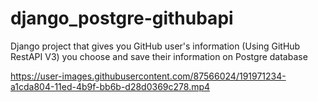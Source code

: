 # django_postgre-githubapi
Django project that gives you GitHub user's information (Using GitHub RestAPI V3) you choose and save their information on Postgre database




https://user-images.githubusercontent.com/87566024/191971234-a1cda804-11ed-4b9f-bb6b-d28d0369c278.mp4

